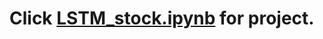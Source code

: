 # Click [LSTM_stock.ipynb](https://nbviewer.jupyter.org/github/ginochen/LSTM_stock/blob/master/LSTM_stock.ipynb) for project. 
